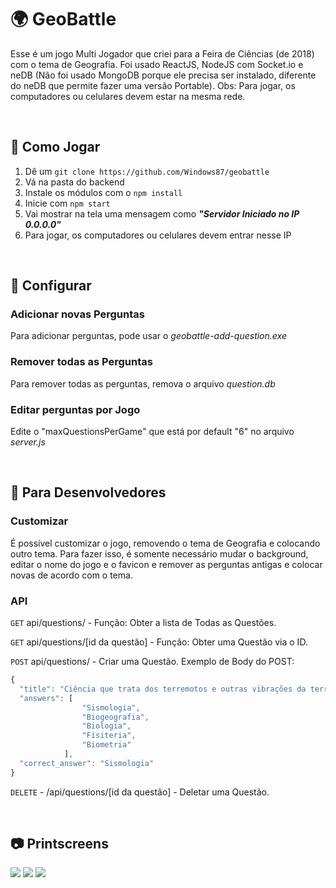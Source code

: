 # :earth_africa: GeoBattle
Esse é um jogo Multi Jogador que criei para a Feira de Ciências (de 2018) com o tema de Geografia. Foi usado ReactJS, NodeJS com Socket.io e neDB (Não foi usado MongoDB porque ele precisa ser instalado, diferente do neDB que permite fazer uma versão Portable).
Obs: Para jogar, os computadores ou celulares devem estar na mesma rede.

<br>

## :wrench: Como Jogar
1. Dê um ``` git clone https://github.com/Windows87/geobattle ```
2. Vá na pasta do backend
3. Instale os módulos com o ``` npm install ```
4. Inicie com ``` npm start ```
5. Vai mostrar na tela uma mensagem como ***"Servidor Iniciado no IP 0.0.0.0"***
6. Para jogar, os computadores ou celulares devem entrar nesse IP

<br>

## :nut_and_bolt: Configurar
### Adicionar novas Perguntas
Para adicionar perguntas, pode usar o *geobattle-add-question.exe*
### Remover todas as Perguntas
Para remover todas as perguntas, remova o arquivo *question.db*
### Editar perguntas por Jogo
Edite o "maxQuestionsPerGame" que está por default "6" no arquivo *server.js*

<br>

## :construction_worker: Para Desenvolvedores
### Customizar
É possível customizar o jogo, removendo o tema de Geografia e colocando outro tema. Para fazer isso, é somente necessário mudar o background, editar o nome do jogo e o favicon e remover as perguntas antigas e colocar novas de acordo com o tema.

### API
```GET``` api/questions/ - Função: Obter a lista de Todas as Questões.

```GET``` api/questions/[id da questão] - Função: Obter uma Questão via o ID.

```POST``` api/questions/ - Criar uma Questão. Exemplo de Body do POST:
```javascript
{
  "title": "Ciência que trata dos terremotos e outras vibrações da terra",
  "answers": [
                "Sismologia",
                "Biogeografia",
                "Biologia",
                "Físiteria",
                "Biometria"
            ],
  "correct_answer": "Sismologia"
}
```

```DELETE``` - /api/questions/[id da questão] - Deletar uma Questão.

<br>

## :camera: Printscreens
<img src="https://raw.githubusercontent.com/Windows87/geobattle/master/printscreens/ps1.jpg">
<img src="https://raw.githubusercontent.com/Windows87/geobattle/master/printscreens/ps2.jpg">
<img src="https://raw.githubusercontent.com/Windows87/geobattle/master/printscreens/ps3.jpg">
